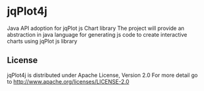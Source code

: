 jqPlot4j
========

Java API adoption for jqPlot js Chart library
 The project will provide an abstraction in java language for generating js code to create interactive charts using jqPlot js library

License
--------------------------------------------------------------------------
jqPlot4j is distributed under Apache License, Version 2.0
For more detail go to http://www.apache.org/licenses/LICENSE-2.0
